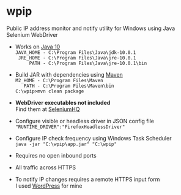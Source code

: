 # wpip
Public IP address monitor and notify utility for Windows using Java Selenium WebDriver

* Works on [Java 10](http://www.oracle.com/technetwork/java/javase/downloads/index.html)  
  `JAVA_HOME - C:\Program Files\Java\jdk-10.0.1`  
  ` JRE_HOME - C:\Program Files\Java\jre-10.0.1`  
  `     PATH - C:\Program Files\Java\jre-10.0.1\bin`

* Build JAR with dependencies using [Maven](https://maven.apache.org/)  
  `M2_HOME - C:\Program Files\Maven`  
  `   PATH - C:\Program Files\Maven\bin`  
  `C:\wpip>mvn clean package`

* __WebDriver executables not included__  
  Find them at [SeleniumHQ](https://www.seleniumhq.org/download/)

* Configure visible or headless driver in JSON config file  
  `"RUNTIME_DRIVER":"FirefoxHeadlessDriver"`

* Configure IP check frequency using Windows Task Scheduler  
  `java -jar "C:\wpip\app.jar" "C:\wpip"`

* Requires no open inbound ports

* All traffic across HTTPS

* To notify IP changes requires a remote HTTPS input form  
  I used [WordPress](https://www.wordpress.com) for mine
